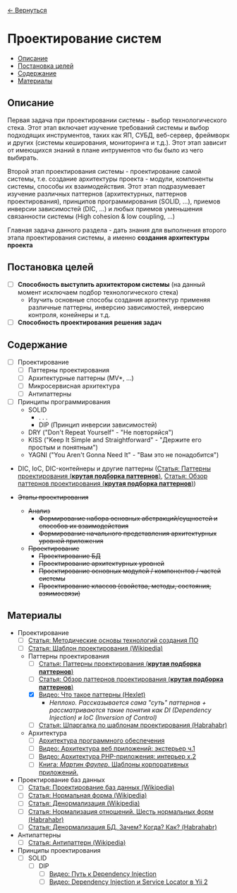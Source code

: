 [← Вернуться](/knowledges-list.md)

# Проектирование систем #

- [Описание](#Описание)
- [Постановка целей](#Постановка-целей)
- [Содержание](#Содержание)
- [Материалы](#Материалы)

## Описание ##
Первая задача при проектировании системы - выбор технологического стека. Этот этап включает изучение требований системы и выбор подходящих инструментов, таких как ЯП, СУБД, веб-сервер, фреймворк и других (системы кеширования, мониторинга и т.д.). Этот этап зависит от имеющихся знаний в плане интрументов что бы было из чего выбирать.

Второй этап проектирования системы - проектирование самой системы, т.е. создание архитектуры проекта - модули, компоненты системы, способы их взаимодействия. Этот этап подразумевает изучение различных паттернов (архитектурных, паттернов проектирования), принципов программирования (SOLID, ...), приемов инверсии зависимостей (DIC, ...) и любых приемов уменьшения связанности системы (High cohesion & low coupling, ...)

Главная задача данного раздела - дать знания для выполнения второго этапа проектирования системы, а именно **создания архитектуры проекта**

## Постановка целей ##
- [ ] **Способность выступить архитектором системы** (на данный момент исключаем подбор технологического стека)
	- Изучить основные способы создания архитектур применяя различные паттерны, инверсию зависимостей, инверсию контроля, конейнеры и т.д.
- [ ] **Способность проектирования решения задач**

## Содержание ##
- [ ] Проектирование
	- [ ] Паттерны проектирования
	- [ ] Архитектурные паттерны (MV*, ...)
	- [ ] Микросервисная архитектура
	- [ ] Антипаттерны
- [ ] Принципы программирования
	- SOLID
		- . . .
		- DIP (Принцип инверсии зависимостей)
	- DRY ("Don't Repeat Yourself" - "Не повторяйся")
	- KISS ("Keep It Simple and Straightforward" - "Держите его простым и понятным")
	- YAGNI ("You Aren't Gonna Need It" - "Вам это не понадобится")
- DIC, IoC, DIC-контейнеры и другие паттерны ([Статья: Паттерны проектирования (**крутая подборка паттернов**)](http://design-pattern.ru/), [Статья: Обзор паттернов проектирования (**крутая подборка паттернов**)](http://citforum.ru/SE/project/pattern/))



- ~~Этапы проектирования~~
	- ~~Анализ~~
		- ~~Формирование набора основных абстракций/сущностей и способов их взаимодействия~~
		- ~~Формирование начального представления архитектурных уровней приложения~~
	- ~~Проектирование~~
		- ~~Проектирование БД~~
		- ~~Проектирование архитектурных уровней~~
		- ~~Проектирование основных модулей / компонентов / частей системы~~
		- ~~Проектирование классов (свойства, методы, состояния, взяимосвязи)~~

## Материалы ##
- Проектирование
	- [ ] [Статья: Методические основы технологий создания ПО](http://citforum.ru/programming/application/program/1.shtml)
	- [ ] [Статья: Шаблон проектирования (Wikipedia)](https://ru.wikipedia.org/wiki/%D0%A8%D0%B0%D0%B1%D0%BB%D0%BE%D0%BD_%D0%BF%D1%80%D0%BE%D0%B5%D0%BA%D1%82%D0%B8%D1%80%D0%BE%D0%B2%D0%B0%D0%BD%D0%B8%D1%8F)
	- Паттерны проектирования
		- [ ] [Статья: Паттерны проектирования (**крутая подборка паттернов**)](http://design-pattern.ru/)
		- [ ] [Статья: Обзор паттернов проектирования (**крутая подборка паттернов**)](http://citforum.ru/SE/project/pattern/)
		- [x] [Видео: Что такое паттерны (Hexlet)](https://www.youtube.com/watch?v=wX6BBaQZpzE)
			- _Неплохо. Рассказывается сама "суть" паттернов + рассматриваются такие понятия как DI (Dependency Injection) и IoC (Inversion of Control)_
		- [ ] [Статья: Шпаргалка по шаблонам проектирования (Habrahabr)](https://habrahabr.ru/post/210288/)
	- Архитектура
		- [ ] [Архитектура программного обеспечения](https://ru.wikipedia.org/wiki/%D0%90%D1%80%D1%85%D0%B8%D1%82%D0%B5%D0%BA%D1%82%D1%83%D1%80%D0%B0_%D0%BF%D1%80%D0%BE%D0%B3%D1%80%D0%B0%D0%BC%D0%BC%D0%BD%D0%BE%D0%B3%D0%BE_%D0%BE%D0%B1%D0%B5%D1%81%D0%BF%D0%B5%D1%87%D0%B5%D0%BD%D0%B8%D1%8F)
		- [ ] [Видео: Архитектура веб приложений: экстерьер ч.1](https://www.youtube.com/watch?v=NI7FY9is62g)
		- [ ] [Видео: Архитектура PHP-приложения: интерьер x.2](https://www.youtube.com/watch?v=yc8vRd-C0Y0)
		- [ ] [Книга: *Мартин Фаулер.* Шаблоны корпоративных приложений.](https://www.ozon.ru/context/detail/id/4884925/)
- Проектирование баз данных
	- [ ] [Статья: Проектирование баз данных (Wikipedia)](https://ru.wikipedia.org/wiki/%D0%9F%D1%80%D0%BE%D0%B5%D0%BA%D1%82%D0%B8%D1%80%D0%BE%D0%B2%D0%B0%D0%BD%D0%B8%D0%B5_%D0%B1%D0%B0%D0%B7_%D0%B4%D0%B0%D0%BD%D0%BD%D1%8B%D1%85)
	- [ ] [Статья: Нормальная форма (Wikipedia)](https://ru.wikipedia.org/wiki/%D0%9D%D0%BE%D1%80%D0%BC%D0%B0%D0%BB%D1%8C%D0%BD%D0%B0%D1%8F_%D1%84%D0%BE%D1%80%D0%BC%D0%B0)
	- [ ] [Статья: Денормализация (Wikipedia)](https://ru.wikipedia.org/wiki/%D0%94%D0%B5%D0%BD%D0%BE%D1%80%D0%BC%D0%B0%D0%BB%D0%B8%D0%B7%D0%B0%D1%86%D0%B8%D1%8F)
	- [ ] [Статья: Нормализация отношений. Шесть нормальных форм (Habrahabr)](https://habrahabr.ru/post/254773/)
	- [ ] [Статья: Денормализация БД. Зачем? Когда? Как? (Habrahabr)](https://habrahabr.ru/post/64524/)
- Антипаттерны
	- [ ] [Статья: Антипаттерн (Wikipedia)](https://ru.wikipedia.org/wiki/%D0%90%D0%BD%D1%82%D0%B8%D0%BF%D0%B0%D1%82%D1%82%D0%B5%D1%80%D0%BD)
- Принципы проектирования
	- [ ] SOLID
		- [ ] DIP
			- [ ] [Видео: Путь к Dependency Injection](https://www.youtube.com/watch?v=AxZLJA84_74)
			- [ ] [Видео: Dependency Injection и Service Locator в Yii 2](https://www.youtube.com/watch?v=5WdKLW3vCQ4)
